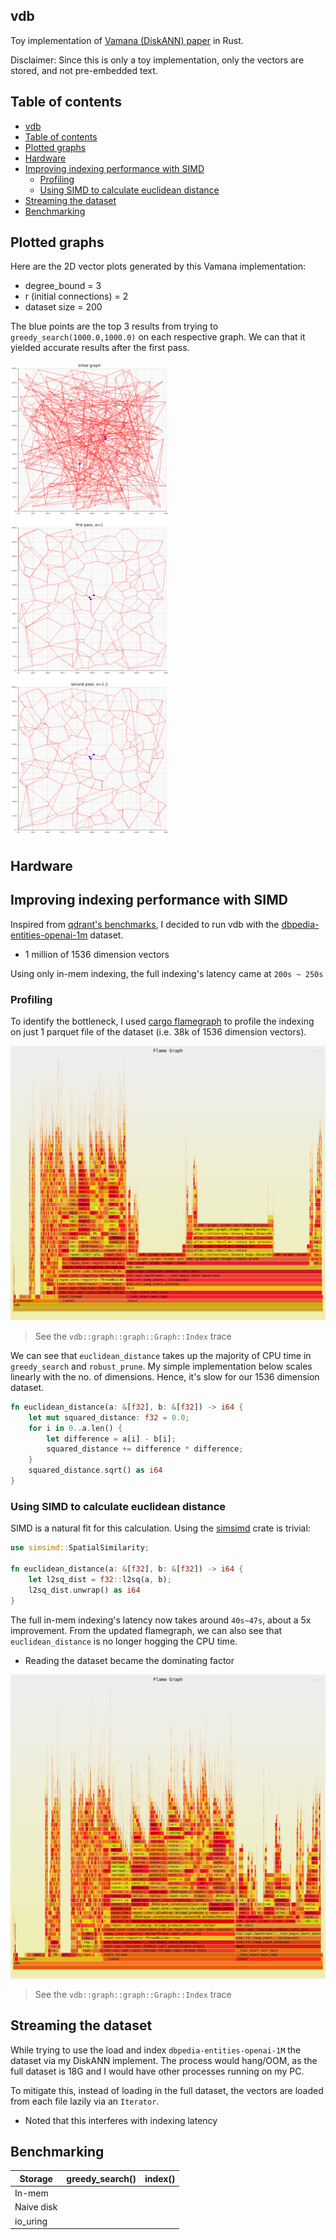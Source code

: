 
## vdb

Toy implementation of [Vamana (DiskANN) paper](https://proceedings.neurips.cc/paper/2019/file/09853c7fb1d3f8ee67a61b6bf4a7f8e6-Paper.pdf) in Rust.

Disclaimer: Since this is only a toy implementation, only the vectors are stored, and not pre-embedded text.

## Table of contents

- [vdb](#vdb)
- [Table of contents](#table-of-contents)
- [Plotted graphs](#plotted-graphs)
- [Hardware](#hardware)
- [Improving indexing performance with SIMD](#improving-indexing-performance-with-simd)
  - [Profiling](#profiling)
  - [Using SIMD to calculate euclidean distance](#using-simd-to-calculate-euclidean-distance)
- [Streaming the dataset](#streaming-the-dataset)
- [Benchmarking](#benchmarking)

## Plotted graphs

Here are the 2D vector plots generated by this Vamana implementation:

- degree_bound = 3
- r (initial connections) = 2
- dataset size = 200

The blue points are the top 3 results from trying to `greedy_search(1000.0,1000.0)` on each respective graph. We can that it yielded accurate results after the first pass.

<img src="static/graph-initial.png" alt="Initial Graph" width="50%">

<img src="static/graph-1.png" alt="First Pass, α=1" width="50%">

<img src="static/graph-2.png" alt="Second Pass, α=2" width="50%">

## Hardware

## Improving indexing performance with SIMD

Inspired from [qdrant's benchmarks](https://qdrant.tech/benchmarks/), I decided to run vdb with the [dbpedia-entities-openai-1m](https://huggingface.co/datasets/KShivendu/dbpedia-entities-openai-1M) dataset.

- 1 million of 1536 dimension vectors

Using only in-mem indexing, the full indexing's latency came at `200s ~ 250s`

### Profiling

To identify the bottleneck, I used [cargo flamegraph](https://github.com/flamegraph-rs/flamegraph) to profile the indexing on just 1 parquet file of the dataset (i.e. 38k of 1536 dimension vectors).

<img src="static/before_simd_euclidean_distance_flamegraph.svg" alt="flamegraph" width="100%">

> See the `vdb::graph::graph::Graph::Index` trace

We can see that `euclidean_distance` takes up the majority of CPU time in `greedy_search` and `robust_prune`.
My simple implementation below scales linearly with the no. of dimensions. Hence, it's slow for our 1536 dimension dataset.

```rust
fn euclidean_distance(a: &[f32], b: &[f32]) -> i64 {
    let mut squared_distance: f32 = 0.0;
    for i in 0..a.len() {
        let difference = a[i] - b[i];
        squared_distance += difference * difference;
    }
    squared_distance.sqrt() as i64
}
```

### Using SIMD to calculate euclidean distance

SIMD is a natural fit for this calculation. Using the [simsimd](https://docs.rs/simsimd/latest/simsimd/index.html) crate is trivial:

```rust
use simsimd::SpatialSimilarity;

fn euclidean_distance(a: &[f32], b: &[f32]) -> i64 {
    let l2sq_dist = f32::l2sq(a, b); 
    l2sq_dist.unwrap() as i64
}
```

The full in-mem indexing's latency now takes around `40s~47s`, about a 5x improvement. From the updated flamegraph, we can also see that `euclidean_distance` is no longer hogging the CPU time.

- Reading the dataset became the dominating factor

<img src="static/after_simd_flamegraph.svg" alt="flamegraph" width="100%">

> See the `vdb::graph::graph::Graph::Index` trace

## Streaming the dataset

While trying to use the load and index `dbpedia-entities-openai-1M` the dataset via my DiskANN implement. The process would hang/OOM, as the full dataset is 18G and I would have other processes running on my PC. 

To mitigate this, instead of loading in the full dataset, the vectors are loaded from each file lazily via an `Iterator`.

- Noted that this interferes with indexing latency

## Benchmarking

| Storage    | greedy_search() | index() |
|------------|-----------------|---------|
| In-mem     |                 |         |
| Naive disk |                 |         |
| io_uring   |                 |         |
